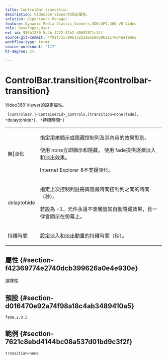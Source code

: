 ```yaml
---
title: ControlBar.transition
description: Video360 Viewer的設定屬性。
solution: Experience Manager
feature: Dynamic Media Classic,Viewers,SDK/API,360 VR Video
role: Developer,User
exl-id: 950b1230-5c4b-4222-87e2-d069287fc3ff
source-git-commit: 4f81f755789613222a66bed2961117604ae19e62
workflow-type: tm+mt
source-wordcount: '117'
ht-degree: 2%

---
```


# ControlBar.transition{#controlbar-transition}

Video360 Viewer的設定屬性。

` [ControlBar.|<containerId>_controls.]transition=none|fade[, *`delaytohide`*[, *`持續時間`*]`

<table id="table_C616483932C2482CA9794DDD7313FD7C"> 
 <tbody> 
  <tr> 
   <td colname="col1"> <p> <span class="codeph">無|淡化</span> </p> </td> 
   <td colname="col2"> <p> 指定用來顯示或隱藏控制列及其內容的效果型別。 </p> <p>使用<span class="codeph"> none</span>立即顯示和隱藏。 使用<span class="codeph"> fade</span>提供逐漸淡入和淡出效果。 </p> <p>Internet Explorer 8不支援淡化。 </p> </td> 
  </tr> 
  <tr> 
   <td colname="col1"> <p> <span class="codeph"> <span class="varname"> delaytohide</span> </span> </p> </td> 
   <td colname="col2"> <p>指定上次控制列註冊與隱藏時間控制列之間的時間（秒）。 </p> <p> 若設為<span class="codeph"> -1</span>，元件永遠不會觸發其自動隱藏效果，且一律會顯示在熒幕上。 </p> </td> 
  </tr> 
  <tr> 
   <td colname="col1"> <p> <span class="codeph"> <span class="varname">持續時間</span> </span> </p> </td> 
   <td colname="col2"> <p>設定淡入和淡出動畫的持續時間（秒）。 </p> </td> 
  </tr> 
 </tbody> 
</table>

## 屬性 {#section-f42369774e2740dcb399626a0e4e930e}

選擇性.

## 預設 {#section-d016470e92a74f98a18c4ab3489410a5}

`fade,2,0.5`

## 範例 {#section-7621c8ebd4144bc08a537d01bd9c3f2f}

```
transition=none
```
